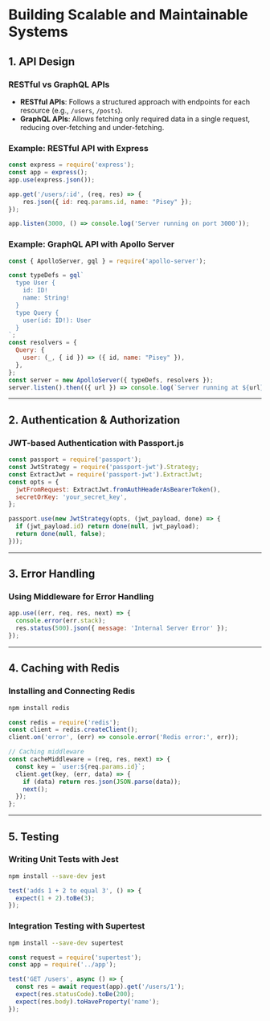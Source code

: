 # Building Scalable and Maintainable Systems

## 1. API Design

### RESTful vs GraphQL APIs
- **RESTful APIs**: Follows a structured approach with endpoints for each resource (e.g., `/users`, `/posts`).
- **GraphQL APIs**: Allows fetching only required data in a single request, reducing over-fetching and under-fetching.

### Example: RESTful API with Express
```javascript
const express = require('express');
const app = express();
app.use(express.json());

app.get('/users/:id', (req, res) => {
    res.json({ id: req.params.id, name: "Pisey" });
});

app.listen(3000, () => console.log('Server running on port 3000'));
```

### Example: GraphQL API with Apollo Server
```javascript
const { ApolloServer, gql } = require('apollo-server');

const typeDefs = gql`
  type User {
    id: ID!
    name: String!
  }
  type Query {
    user(id: ID!): User
  }
`;
const resolvers = {
  Query: {
    user: (_, { id }) => ({ id, name: "Pisey" }),
  },
};
const server = new ApolloServer({ typeDefs, resolvers });
server.listen().then(({ url }) => console.log(`Server running at ${url}`));
```

---

## 2. Authentication & Authorization

### JWT-based Authentication with Passport.js
```javascript
const passport = require('passport');
const JwtStrategy = require('passport-jwt').Strategy;
const ExtractJwt = require('passport-jwt').ExtractJwt;
const opts = {
  jwtFromRequest: ExtractJwt.fromAuthHeaderAsBearerToken(),
  secretOrKey: 'your_secret_key',
};

passport.use(new JwtStrategy(opts, (jwt_payload, done) => {
  if (jwt_payload.id) return done(null, jwt_payload);
  return done(null, false);
}));
```

---

## 3. Error Handling

### Using Middleware for Error Handling
```javascript
app.use((err, req, res, next) => {
  console.error(err.stack);
  res.status(500).json({ message: 'Internal Server Error' });
});
```

---

## 4. Caching with Redis

### Installing and Connecting Redis
```sh
npm install redis
```
```javascript
const redis = require('redis');
const client = redis.createClient();
client.on('error', (err) => console.error('Redis error:', err));

// Caching middleware
const cacheMiddleware = (req, res, next) => {
  const key = `user:${req.params.id}`;
  client.get(key, (err, data) => {
    if (data) return res.json(JSON.parse(data));
    next();
  });
};
```

---

## 5. Testing

### Writing Unit Tests with Jest
```sh
npm install --save-dev jest
```
```javascript
test('adds 1 + 2 to equal 3', () => {
  expect(1 + 2).toBe(3);
});
```

### Integration Testing with Supertest
```sh
npm install --save-dev supertest
```
```javascript
const request = require('supertest');
const app = require('../app');

test('GET /users', async () => {
  const res = await request(app).get('/users/1');
  expect(res.statusCode).toBe(200);
  expect(res.body).toHaveProperty('name');
});
```

